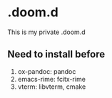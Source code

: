 # .doom.d

This is my private .doom.d

## Need to install before

1. ox-pandoc: pandoc
2. emacs-rime: fcitx-rime
3. vterm: libvterm, cmake

